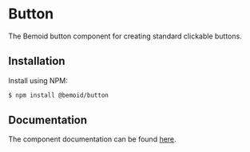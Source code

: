 # Button

The Bemoid button component for creating standard clickable buttons.

## Installation

Install using NPM:

```bash
$ npm install @bemoid/button
```

## Documentation

The component documentation can be found [here](//bemoid.org/docs/button).